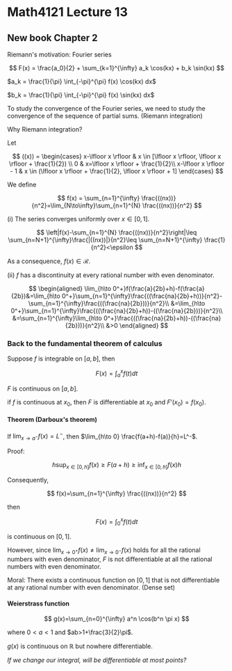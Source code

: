 # Math4121 Lecture 13

## New book Chapter 2

Riemann's motivation: Fourier series

$$
F(x) = \frac{a_0}{2} + \sum_{k=1}^{\infty} a_k \cos(kx) + b_k \sin(kx)
$$

$a_k = \frac{1}{\pi} \int_{-\pi}^{\pi} f(x) \cos(kx) dx$

$b_k = \frac{1}{\pi} \int_{-\pi}^{\pi} f(x) \sin(kx) dx$

To study the convergence of the Fourier series, we need to study the convergence of the sequence of partial sums. (Riemann integration)

Why Riemann integration?

Let

$$
((x)) = \begin{cases} 
x-\lfloor x \rfloor & x \in [\lfloor x \rfloor, \lfloor x \rfloor + \frac{1}{2}) \\
0 & x=\lfloor x \rfloor + \frac{1}{2}\\
x-\lfloor x \rfloor - 1 & x \in (\lfloor x \rfloor + \frac{1}{2}, \lfloor x \rfloor + 1] \end{cases}
$$

We define

$$
f(x) = \sum_{n=1}^{\infty} \frac{((nx))}{n^2}=\lim_{N\to\infty}\sum_{n=1}^{N} \frac{((nx))}{n^2}
$$

(i) The series converges uniformly over $x\in[0,1]$.

$$
\left|f(x)-\sum_{n=1}^{N} \frac{((nx))}{n^2}\right|\leq \sum_{n=N+1}^{\infty}\frac{|((nx))|}{n^2}\leq \sum_{n=N+1}^{\infty} \frac{1}{n^2}<\epsilon
$$

As a consequence, $f(x)\in \mathscr{R}$.

(ii) $f$ has a discontinuity at every rational number with even denominator.

$$
\begin{aligned}
\lim_{h\to 0^+}f(\frac{a}{2b}+h)-f(\frac{a}{2b})&=\lim_{h\to 0^+}\sum_{n=1}^{\infty}\frac{((\frac{na}{2b}+h))}{n^2}-\sum_{n=1}^{\infty}\frac{((\frac{na}{2b}))}{n^2}\\
&=\lim_{h\to 0^+}\sum_{n=1}^{\infty}\frac{((\frac{na}{2b}+h))-((\frac{na}{2b}))}{n^2}\\
&=\sum_{n=1}^{\infty}\lim_{h\to 0^+}\frac{((\frac{na}{2b}+h))-((\frac{na}{2b}))}{n^2}\\
&>0
\end{aligned}
$$

### Back to the fundamental theorem of calculus

Suppose $f$ is integrable on $[a,b]$, then

$$
F(x)=\int_a^x f(t)dt
$$

$F$ is continuous on $[a,b]$.

if $f$ is continuous at $x_0$, then $F$ is differentiable at $x_0$ and $F'(x_0)=f(x_0)$.

#### Theorem (Darboux's theorem)

If $\lim_{x\to a^-}f(x)=L^-$, then $\lim_{h\to 0} \frac{f(a+h)-f(a)}{h}=L^-$.

Proof:

$$
h\sup_{x\in [0,h]}f(x)\geq F(a+h)\geq \inf_{x\in [0,h]}f(x)h
$$

Consequently,

$$
f(x)=\sum_{n=1}^{\infty} \frac{((nx))}{n^2}
$$

then

$$
F(x)=\int_0^x f(t)dt
$$

is continuous on $[0,1]$.

However, since $\lim_{x\to 0^+}f(x)\neq \lim_{x\to 0^-}f(x)$ holds for all the rational numbers with even denominator, $F$ is not differentiable at all the rational numbers with even denominator.

Moral: There exists a continuous function on $[0,1]$ that is not differentiable at any rational number with even denominator. (Dense set)

#### Weierstrass function

$$
g(x)=\sum_{n=0}^{\infty} a^n \cos(b^n \pi x)
$$

where $0<a<1$ and $ab>1+\frac{3}{2}\pi$.

$g(x)$ is continuous on $\mathbb{R}$ but nowhere differentiable.

_If we change our integral, will be differentiable at most points?_
